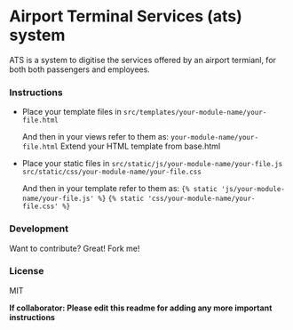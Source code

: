 # Airport Terminal Services (ats) system

ATS is a system to digitise the services offered by an airport termianl, for both both passengers and employees.

### Instructions
  - Place your template files in 
    `src/templates/your-module-name/your-file.html`
    
    And then in your views refer to them as:
    `your-module-name/your-file.html`
    Extend your HTML template from base.html


  - Place your static files in 
    `src/static/js/your-module-name/your-file.js`
    `src/static/css/your-module-name/your-file.css`
    
    And then in your template refer to them as:
    `{% static 'js/your-module-name/your-file.js' %}`
    `{% static 'css/your-module-name/your-file.css' %}`

### Development

Want to contribute? Great! Fork me!

### License
MIT

**If collaborator: Please edit this readme for adding any more important instructions**
